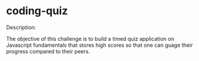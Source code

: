 # coding-quiz

Description:

The objective of this challenge is to build a timed quiz application on Javascript fundamentals that stores high scores so that one can guage their 
progress compared to their peers.

